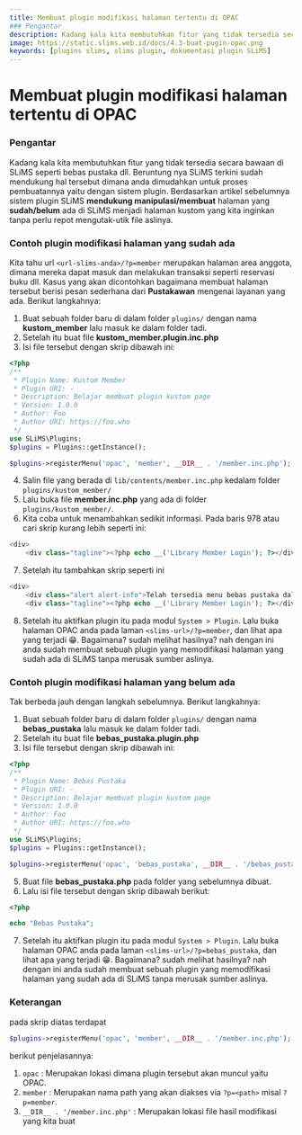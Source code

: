 ```yaml
---
title: Membuat plugin modifikasi halaman tertentu di OPAC
### Pengantar
description: Kadang kala kita membutuhkan fitur yang tidak tersedia secara bawaan di SLiMS seperti bebas pustaka dll. Beruntung nya SLiMS terkini sudah....
image: https://static.slims.web.id/docs/4.3-buat-pugin-opac.png
keywords: [plugins slims, slims plugin, dokumentasi plugin SLiMS]
---
```

# Membuat plugin modifikasi halaman tertentu di OPAC
### Pengantar
Kadang kala kita membutuhkan fitur yang tidak tersedia secara bawaan di SLiMS seperti bebas pustaka dll. Beruntung nya SLiMS terkini sudah mendukung hal tersebut dimana anda dimudahkan untuk proses pembuatannya yaitu dengan sistem plugin. Berdasarkan artikel sebelumnya sistem plugin SLiMS **mendukung manipulasi/membuat** halaman yang **sudah/belum** ada di SLiMS menjadi halaman kustom yang kita inginkan tanpa perlu repot mengutak-utik file aslinya.

### Contoh plugin modifikasi halaman yang sudah ada
Kita tahu url ```<url-slims-anda>/?p=member``` merupakan halaman area anggota, dimana mereka dapat masuk dan melakukan transaksi seperti reservasi buku dll. Kasus yang akan dicontohkan bagaimana membuat halaman tersebut berisi pesan sederhana dari **Pustakawan** mengenai layanan yang ada. Berikut langkahnya:

1. Buat sebuah folder baru di dalam folder ``` plugins/ ``` dengan nama **kustom_member** lalu masuk ke dalam folder tadi.
2. Setelah itu buat file **kustom_member.plugin.inc.php**
3. Isi file tersebut dengan skrip dibawah ini:
```php
<?php
/**
 * Plugin Name: Kustom Member
 * Plugin URI: -
 * Description: Belajar membuat plugin kustom page
 * Version: 1.0.0
 * Author: Foo
 * Author URI: https://foo.who
 */
use SLiMS\Plugins;
$plugins = Plugins::getInstance();

$plugins->registerMenu('opac', 'member', __DIR__ . '/member.inc.php');
```
4. Salin file yang berada di ``` lib/contents/member.inc.php ``` kedalam folder ``` plugins/kustom_member/ ``` 
5. Lalu buka file **member.inc.php** yang ada di folder ``` plugins/kustom_member/ ```. 
6. Kita coba untuk menambahkan sedikit informasi. Pada baris 978 atau cari skrip kurang lebih seperti ini:
```php
<div>
    <div class="tagline"><?php echo __('Library Member Login'); ?></div>
```
7. Setelah itu tambahkan skrip seperti ini
```php
<div>
    <div class="alert alert-info">Telah tersedia menu bebas pustaka dalam area anggota</div>
    <div class="tagline"><?php echo __('Library Member Login'); ?></div>
```
8. Setelah itu aktifkan plugin itu pada modul `System > Plugin`. Lalu buka halaman OPAC anda pada laman ``` <slims-url>/?p=member ```, dan lihat apa yang terjadi 😁. Bagaimana? sudah melihat hasilnya? nah dengan ini anda sudah membuat sebuah plugin yang memodifikasi halaman yang sudah ada di SLiMS tanpa merusak sumber aslinya.

### Contoh plugin modifikasi halaman yang belum ada
Tak berbeda jauh dengan langkah sebelumnya. Berikut langkahnya:
1. Buat sebuah folder baru di dalam folder ``` plugins/ ``` dengan nama **bebas_pustaka** lalu masuk ke dalam folder tadi.
2. Setelah itu buat file **bebas_pustaka.plugin.php**
3. Isi file tersebut dengan skrip dibawah ini:
```php
<?php
/**
 * Plugin Name: Bebas Pustaka
 * Plugin URI: -
 * Description: Belajar membuat plugin kustom page
 * Version: 1.0.0
 * Author: Foo
 * Author URI: https://foo.who
 */
use SLiMS\Plugins;
$plugins = Plugins::getInstance();

$plugins->registerMenu('opac', 'bebas_pustaka', __DIR__ . '/bebas_pustaka.php');
```
5. Buat file **bebas_pustaka.php** pada folder yang sebelumnya dibuat.
6. Lalu isi file tersebut dengan skrip dibawah berikut:
```php
<?php

echo "Bebas Pustaka";
```
7. Setelah itu aktifkan plugin itu pada modul `System > Plugin`. Lalu buka halaman OPAC anda pada laman ``` <slims-url>/?p=bebas_pustaka ```, dan lihat apa yang terjadi 😁. Bagaimana? sudah melihat hasilnya? nah dengan ini anda sudah membuat sebuah plugin yang memodifikasi halaman yang sudah ada di SLiMS tanpa merusak sumber aslinya.

### Keterangan
pada skrip diatas terdapat 
```php 
$plugins->registerMenu('opac', 'member', __DIR__ . '/member.inc.php'); 
``` 
berikut penjelasannya:
1. ``` opac ``` : Merupakan lokasi dimana plugin tersebut akan muncul yaitu OPAC.
2. ``` member ``` : Merupakan nama path yang akan diakses via ``` ?p=<path> ``` misal ``` ?p=member ```.
3. ``` __DIR__ . '/member.inc.php' ``` : Merupakan lokasi file hasil modifikasi yang kita buat